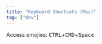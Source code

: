 ```yaml
---
title: "Keyboard Shortcuts (Mac)"
tag: ["dev"]
---
```


Access emojies: <kbd>CTRL</kbd>+<kbd>CMD</kbd>+<kbd>Space</kbd>

